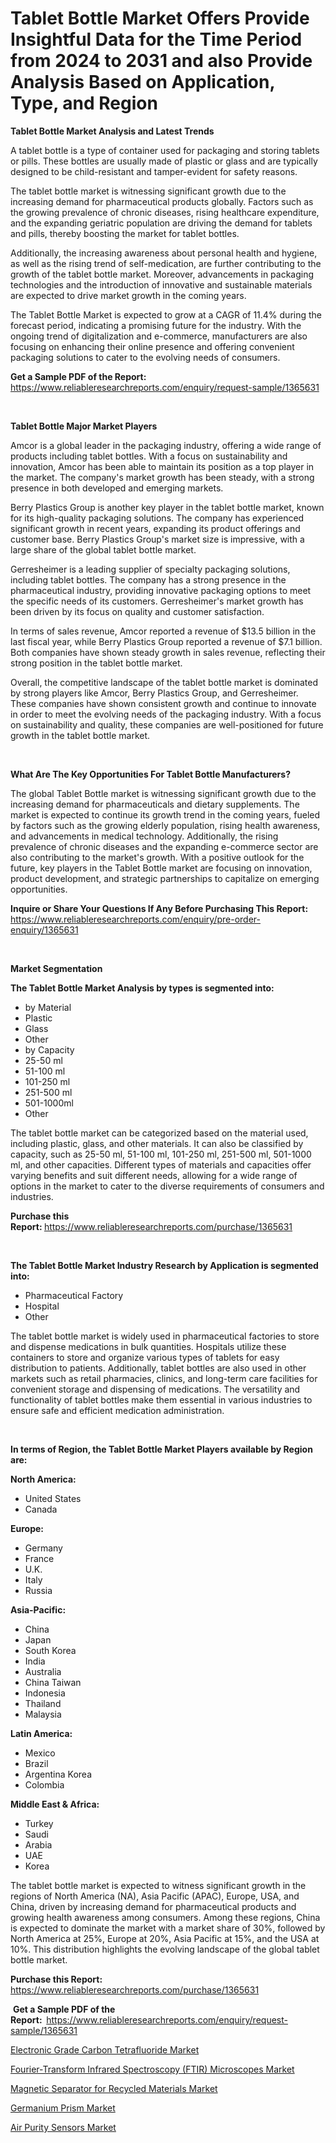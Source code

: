 <p><h1>Tablet Bottle Market Offers Provide Insightful Data for the Time Period from 2024 to 2031 and also Provide Analysis Based on Application, Type, and Region</h1></p><p><strong>Tablet Bottle Market Analysis and Latest Trends</strong></p>
<p><p>A tablet bottle is a type of container used for packaging and storing tablets or pills. These bottles are usually made of plastic or glass and are typically designed to be child-resistant and tamper-evident for safety reasons.</p><p>The tablet bottle market is witnessing significant growth due to the increasing demand for pharmaceutical products globally. Factors such as the growing prevalence of chronic diseases, rising healthcare expenditure, and the expanding geriatric population are driving the demand for tablets and pills, thereby boosting the market for tablet bottles.</p><p>Additionally, the increasing awareness about personal health and hygiene, as well as the rising trend of self-medication, are further contributing to the growth of the tablet bottle market. Moreover, advancements in packaging technologies and the introduction of innovative and sustainable materials are expected to drive market growth in the coming years.</p><p>The Tablet Bottle Market is expected to grow at a CAGR of 11.4% during the forecast period, indicating a promising future for the industry. With the ongoing trend of digitalization and e-commerce, manufacturers are also focusing on enhancing their online presence and offering convenient packaging solutions to cater to the evolving needs of consumers.</p></p>
<p><strong>Get a Sample PDF of the Report:&nbsp;</strong> <a href="https://www.reliableresearchreports.com/enquiry/request-sample/1365631">https://www.reliableresearchreports.com/enquiry/request-sample/1365631</a></p>
<p>&nbsp;</p>
<p><strong>Tablet Bottle Major Market Players</strong></p>
<p><p>Amcor is a global leader in the packaging industry, offering a wide range of products including tablet bottles. With a focus on sustainability and innovation, Amcor has been able to maintain its position as a top player in the market. The company's market growth has been steady, with a strong presence in both developed and emerging markets.</p><p>Berry Plastics Group is another key player in the tablet bottle market, known for its high-quality packaging solutions. The company has experienced significant growth in recent years, expanding its product offerings and customer base. Berry Plastics Group's market size is impressive, with a large share of the global tablet bottle market.</p><p>Gerresheimer is a leading supplier of specialty packaging solutions, including tablet bottles. The company has a strong presence in the pharmaceutical industry, providing innovative packaging options to meet the specific needs of its customers. Gerresheimer's market growth has been driven by its focus on quality and customer satisfaction.</p><p>In terms of sales revenue, Amcor reported a revenue of $13.5 billion in the last fiscal year, while Berry Plastics Group reported a revenue of $7.1 billion. Both companies have shown steady growth in sales revenue, reflecting their strong position in the tablet bottle market.</p><p>Overall, the competitive landscape of the tablet bottle market is dominated by strong players like Amcor, Berry Plastics Group, and Gerresheimer. These companies have shown consistent growth and continue to innovate in order to meet the evolving needs of the packaging industry. With a focus on sustainability and quality, these companies are well-positioned for future growth in the tablet bottle market.</p></p>
<p>&nbsp;</p>
<p><strong>What Are The Key Opportunities For Tablet Bottle Manufacturers?</strong></p>
<p><p>The global Tablet Bottle market is witnessing significant growth due to the increasing demand for pharmaceuticals and dietary supplements. The market is expected to continue its growth trend in the coming years, fueled by factors such as the growing elderly population, rising health awareness, and advancements in medical technology. Additionally, the rising prevalence of chronic diseases and the expanding e-commerce sector are also contributing to the market's growth. With a positive outlook for the future, key players in the Tablet Bottle market are focusing on innovation, product development, and strategic partnerships to capitalize on emerging opportunities.</p></p>
<p><strong>Inquire or Share Your Questions If Any Before Purchasing This Report:</strong> <a href="https://www.reliableresearchreports.com/enquiry/pre-order-enquiry/1365631">https://www.reliableresearchreports.com/enquiry/pre-order-enquiry/1365631</a></p>
<p>&nbsp;</p>
<p><strong>Market Segmentation</strong></p>
<p><strong>The Tablet Bottle Market Analysis by types is segmented into:</strong></p>
<p><ul><li>by Material</li><li>Plastic</li><li>Glass</li><li>Other</li><li>by Capacity</li><li>25-50 ml</li><li>51-100 ml</li><li>101-250 ml</li><li>251-500 ml</li><li>501-1000ml</li><li>Other</li></ul></p>
<p><p>The tablet bottle market can be categorized based on the material used, including plastic, glass, and other materials. It can also be classified by capacity, such as 25-50 ml, 51-100 ml, 101-250 ml, 251-500 ml, 501-1000 ml, and other capacities. Different types of materials and capacities offer varying benefits and suit different needs, allowing for a wide range of options in the market to cater to the diverse requirements of consumers and industries.</p></p>
<p><strong>Purchase this Report:&nbsp;</strong><a href="https://www.reliableresearchreports.com/purchase/1365631">https://www.reliableresearchreports.com/purchase/1365631</a></p>
<p>&nbsp;</p>
<p><strong>The Tablet Bottle Market Industry Research by Application is segmented into:</strong></p>
<p><ul><li>Pharmaceutical Factory</li><li>Hospital</li><li>Other</li></ul></p>
<p><p>The tablet bottle market is widely used in pharmaceutical factories to store and dispense medications in bulk quantities. Hospitals utilize these containers to store and organize various types of tablets for easy distribution to patients. Additionally, tablet bottles are also used in other markets such as retail pharmacies, clinics, and long-term care facilities for convenient storage and dispensing of medications. The versatility and functionality of tablet bottles make them essential in various industries to ensure safe and efficient medication administration.</p></p>
<p>&nbsp;</p>
<p><strong>In terms of Region, the Tablet Bottle Market Players available by Region are:</strong></p>
<p>
    <p> <strong> North America: </strong>
        <ul>
            <li>United States</li>
            <li>Canada</li>
        </ul>
        </p> 
    <p> <strong> Europe: </strong>
        <ul>
            <li>Germany</li>
            <li>France</li>
            <li>U.K.</li>
            <li>Italy</li>
            <li>Russia</li>
        </ul>
        </p> 
    <p> <strong> Asia-Pacific: </strong>
        <ul>
            <li>China</li>
            <li>Japan</li>
            <li>South Korea</li>
            <li>India</li>
            <li>Australia</li>
            <li>China Taiwan</li>
            <li>Indonesia</li>
            <li>Thailand</li>
            <li>Malaysia</li>
        </ul>
        </p> 
    <p> <strong> Latin America: </strong>
        <ul>
            <li>Mexico</li>
            <li>Brazil</li>
            <li>Argentina Korea</li>
            <li>Colombia</li>
        </ul>
        </p> 
    <p> <strong> Middle East & Africa: </strong>
        <ul>
            <li>Turkey</li>
            <li>Saudi</li>
            <li>Arabia</li>
            <li>UAE</li>
            <li>Korea</li>
        </ul>
    </p>
    </p>
<p><p>The tablet bottle market is expected to witness significant growth in the regions of North America (NA), Asia Pacific (APAC), Europe, USA, and China, driven by increasing demand for pharmaceutical products and growing health awareness among consumers. Among these regions, China is expected to dominate the market with a market share of 30%, followed by North America at 25%, Europe at 20%, Asia Pacific at 15%, and the USA at 10%. This distribution highlights the evolving landscape of the global tablet bottle market.</p></p>
<p><strong>Purchase this Report: </strong><a href="https://www.reliableresearchreports.com/purchase/1365631">https://www.reliableresearchreports.com/purchase/1365631</a></p>
<p>&nbsp;<strong>Get a Sample PDF of the Report:&nbsp;&nbsp;</strong><a href="https://www.reliableresearchreports.com/enquiry/request-sample/1365631">https://www.reliableresearchreports.com/enquiry/request-sample/1365631</a></p>
<p><strong></strong></p>
<p><p><a href="https://github.com/jj19131/Market-Research-Report-List-1/blob/main/electronic-grade-carbon-tetrafluoride-market.md">Electronic Grade Carbon Tetrafluoride Market</a></p><p><a href="https://medium.com/@dexterhayes2023/fourier-transform-infrared-spectroscopy-ftir-microscopes-market-size-market-outlook-and-market-e40b7b7ec73c">Fourier-Transform Infrared Spectroscopy (FTIR) Microscopes Market</a></p><p><a href="https://medium.com/@henrywheeler53/magnetic-separator-for-recycled-materials-market-share-evolution-and-market-growth-trends-2024-5542b706ee0e">Magnetic Separator for Recycled Materials Market</a></p><p><a href="https://github.com/sougarounis/Market-Research-Report-List-1/blob/main/germanium-prism-market.md">Germanium Prism Market</a></p><p><a href="https://medium.com/@henrywheeler53/air-purity-sensors-nbsp-market-focuses-on-market-share-size-and-projected-forecast-till-2031-a4de5e50759d">Air Purity Sensors Market</a></p></p>